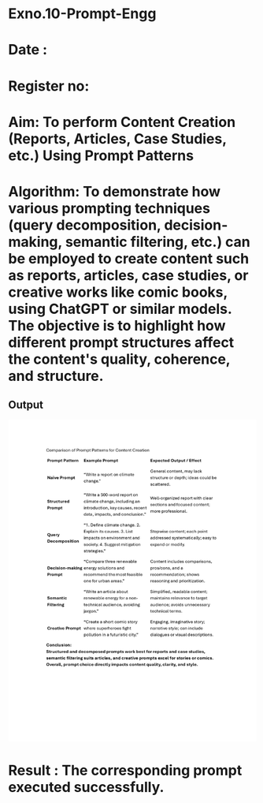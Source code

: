 # Exno.10-Prompt-Engg
# Date : 
# Register no:
# Aim: To perform Content Creation (Reports, Articles, Case Studies, etc.) Using Prompt Patterns

# Algorithm: To demonstrate how various prompting techniques (query decomposition, decision-making, semantic filtering, etc.) can be employed to create content such as reports, articles, case studies, or creative works like comic books, using ChatGPT or similar models. The objective is to highlight how different prompt structures affect the content's quality, coherence, and structure.

## Output
![image alt](https://github.com/SZESRIRAM/Exno.10-Prompt-Engg/blob/main/EXP%2010_page-0001.jpg?raw=true)

# Result :  The corresponding prompt executed successfully.
